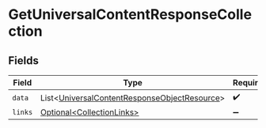 # GetUniversalContentResponseCollection


## Fields

| Field                                                                                                              | Type                                                                                                               | Required                                                                                                           | Description                                                                                                        |
| ------------------------------------------------------------------------------------------------------------------ | ------------------------------------------------------------------------------------------------------------------ | ------------------------------------------------------------------------------------------------------------------ | ------------------------------------------------------------------------------------------------------------------ |
| `data`                                                                                                             | List\<[UniversalContentResponseObjectResource](../../models/components/UniversalContentResponseObjectResource.md)> | :heavy_check_mark:                                                                                                 | N/A                                                                                                                |
| `links`                                                                                                            | [Optional\<CollectionLinks>](../../models/components/CollectionLinks.md)                                           | :heavy_minus_sign:                                                                                                 | N/A                                                                                                                |
